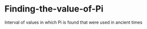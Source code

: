 # Finding-the-value-of-Pi
Interval of values ​​in which Pi is found that were used in ancient times
